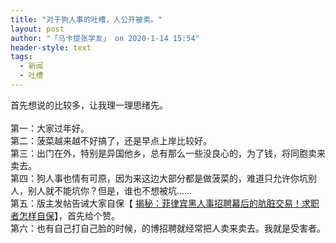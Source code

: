 ```yaml
---
title: "对于狗人事的吐槽，人公开被卖。"
layout: post
author: "「马卡提张学友」 on 2020-1-14 15:54"
header-style: text
tags:
  - 新闻
  - 吐槽
---
```


<head></head>
<body>
  首先想说的比较多，让我理一理思绪先。
 <br> 
 <br> 第一：大家过年好。
 <br> 第二：菠菜越来越不好搞了，还是早点上岸比较好。
 <br> 第三：出门在外，特别是异国他乡，总有那么一些没良心的，为了钱，将同胞卖来卖去。
 <br> 第四：狗人事也情有可原，因为来这边大部分都是做菠菜的，难道只允许你坑别人，别人就不能坑你？但是，谁也不想被坑……
 <br> 第五：版主发帖告诫大家自保【
 <a href="https://bbs.boniu123.cc/thread-551387-1-1.html" target="_blank">揭秘：菲律宾黑人事招聘幕后的肮脏交易！求职者怎样自保</a>】，首先给个赞。
 <br> 第六：也有自己打自己脸的时候，的博招聘就经常把人卖来卖去。我就是受害者。
 <br> 
 <br> 
 <br> 
 <br> 
 <br> 
 <br>
</body>


